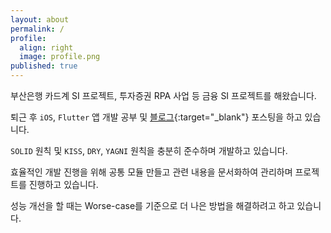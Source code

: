 ```yaml
---
layout: about
permalink: /
profile:
  align: right
  image: profile.png
published: true
---
```


부산은행 카드계 SI 프로젝트, 투자증권 RPA 사업 등 금융 SI 프로젝트를 해왔습니다.

퇴근 후 `iOS`, `Flutter` 앱 개발 공부 및 [블로그](https://idghst.tistory.com/){:target="_blank"} 포스팅을 하고 있습니다.

`SOLID` 원칙 및 `KISS`, `DRY`, `YAGNI` 원칙을 충분히 준수하며 개발하고 있습니다.

효율적인 개발 진행을 위해 공통 모듈 만들고 관련 내용을 문서화하여 관리하며 프로젝트를 진행하고 있습니다.

성능 개선을 할 때는 Worse-case를 기준으로 더 나은 방법을 해결하려고 하고 있습니다.
